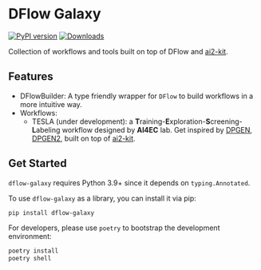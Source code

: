 # DFlow Galaxy

[![PyPI version](https://badge.fury.io/py/dflow-galaxy.svg)](https://badge.fury.io/py/dflow-galaxy)
[![Downloads](https://pepy.tech/badge/dflow-galaxy)](https://pepy.tech/project/dflow-galaxy)

Collection of workflows and tools built on top of DFlow and [ai2-kit](https://github.com/chenggroup/ai2-kit).

## Features
* DFlowBuilder: A type friendly wrapper for `DFlow` to build workflows in a more intuitive way.
* Workflows:
  * TESLA (under development): a **T**raining-**E**xploration-**S**creening-**L**abeling workflow designed by **AI4EC** lab. Get inspired by [DPGEN](https://github.com/deepmodeling/dpgen), [DPGEN2](https://github.com/deepmodeling/dpgen2), built on top of  [ai2-kit](https://github.com/chenggroup/ai2-kit).

## Get Started
`dflow-galaxy` requires Python 3.9+ since it depends on `typing.Annotated`.

To use `dflow-galaxy` as a library, you can install it via pip:

```bash
pip install dflow-galaxy
```

For developers, please use `poetry` to bootstrap the development environment:

```bash
poetry install
poetry shell
```
